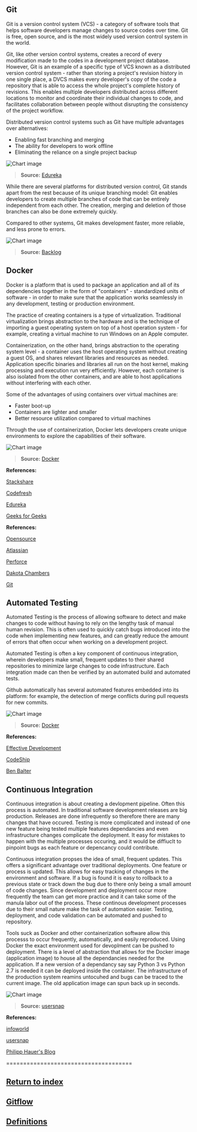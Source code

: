 ## Git

Git is a version control system (VCS) - a category of software tools that helps software developers manage changes to source codes over time. Git is free, open source, and is the most widely used version control system in the world.

Git, like other version control systems, creates a record of every modification made to the codes in a development project database. However, Git is an example of a specific type of VCS known as a distributed version control system - rather than storing a project's revision history in one single place, a DVCS makes every developer's copy of the code a repository that is able to access the whole project's complete history of revisions. This enables multiple developers distributed across different locations to monitor and coordinate their individual changes to code, and facilitates collaboration between people without disrupting the consistency of the project workflow.

Distributed version control systems such as Git have multiple advantages over alternatives:
- Enabling fast branching and merging
- The ability for developers to work offline
- Eliminating the reliance on a single project backup

![Chart image](/images/git_dvcs.png)
> **Source:** [Edureka](https://www.edureka.co/blog/what-is-git/)

While there are several platforms for distributed version control, Git stands apart from the rest because of its unique branching model: Git enables developers to create multiple branches of code that can be entirely independent from each other. The creation, merging and deletion of those branches can also be done extremely quickly.

Compared to other systems, Git makes development faster, more reliable, and less prone to errors.

![Chart image](/images/git_branching.png)
> **Source:** [Backlog](https://www.edureka.co/blog/what-is-git/)




## Docker

Docker is a platform that is used to package an application and all of its dependencies together in the form of "containers" - standardized units of software - in order to make sure that the application works seamlessly in any development, testing or production environment.

The practice of creating containers is a type of virtualization. Traditional virtualization brings abstraction to the hardware and is the technique of importing a guest operating system on top of a host operation system - for example, creating a virtual machine to run Windows on an Apple computer.

Containerization, on the other hand, brings abstraction to the operating system level - a container uses the host operating system without creating a guest OS, and shares relevant libraries and resources as needed. Application specific binaries and libraries all run on the host kernel, making processing and execution run very efficiently. However, each container is also isolated from the other containers, and are able to host applications without interfering with each other.

Some of the advantages of using containers over virtual machines are:
- Faster boot-up
- Containers are lighter and smaller
- Better resource utilization compared to virtual machines

Through the use of containerization, Docker lets developers create unique environments to explore the capabilities of their software.

![Chart image](/images/git_docker.png)
> **Source:** [Docker](https://www.docker.com/resources/what-container)






**References:**

[Stackshare](https://stackshare.io/stackups/docker-vs-github)

[Codefresh](https://codefresh.io/docker-tutorial/implementing-git-flow-with-dockers/)

[Edureka](https://www.edureka.co/blog/docker-tutorial)

[Geeks for Geeks](https://www.geeksforgeeks.org/containerization-using-docker/)


**References:**

[Opensource](https://opensource.com/resources/what-is-git)

[Atlassian](https://www.atlassian.com/git/tutorials/what-is-version-control)

[Perforce](https://www.perforce.com/blog/vcs/what-dvcs-anyway)

[Dakota Chambers](https://chambers.io/2018/04/17/git-vs-the-competition.html)

[Git](https://git-scm.com/about)

## Automated Testing

Automated Testing is the process of allowing software to detect and make changes to code without having to rely on the lengthy task of manual human revision. This is often used to quickly catch bugs introduced into the code when implementing new features, and can greatly reduce the amount of errors that often occur when working on a development project.

Automated Testing is often a key component of continuous integration, wherein developers make small, frequent updates to their shared repositories to minimize large changes to code infrastructure. Each integration made can then be verified by an automated build and automated tests.

Github automatically has several automated features embedded into its platform: for example, the detection of merge conflicts during pull requests for new commits.



![Chart image](/images/git_testing.png)
> **Source:** [Docker](http://www.effectivedevelopment.org/automation/testing.html)






**References:**

[Effective Development](http://www.effectivedevelopment.org/automation/testing.html)

[CodeShip](https://codeship.com/continuous-integration-essentials)

[Ben Balter](https://ben.balter.com/2015/09/10/blog-style-tests/)


## Continuous Integration

Continuous integration is about creating a devlopment pipeline. Often this process is automated. In traditional software development releases are big production. Releases are done infrequently so therefore there are many changes that have occured. 
Testing is more complicated and instead of one new feature being tested multiple features dependancies and even infrastructure changes complicate the deployment. It easy for mistakes to happen with the multiple processes occuring, and it would be diffiuclt to pinpoint bugs as each feature or depencancy could contribute. 

Continuous integration propses the idea of small, frequent updates. This offers a significant advantage over traditional deployments. One feature or process is updated. This allows for easy tracking of changes in the environment and software. If a bug is found it is easy to rollback to a previous state or track down the bug due to there only being a small amount of code changes. Since development and deployment occur more frequently the team can get more practice and it can take some of the manula labor out of the process. 
These continous development processes due to their small nature make the task of automation easier. Testing, deployment, and code validation can be automated and pushed to repository. 

Tools suck as Docker and other containerization software allow this processs to occur frequently, automatically, and easily reproduced. Using Docker the exact environment used for devoplment can be pushed to deployment. There is a level of abstraction that allows for the Docker image (application image) to house all the dependancies needed for the application. If a new version of a dependancy say say Python 3 vs Python 2.7 is needed it can be deployed inside the container. The infrastructure of the production system reamins untocuhed and bugs can be traced to the current image. The old application image can spun back up in seconds.   

![Chart image](/images/chart.png)
> **Source:** [usersnap](https://usersnap.com/blog/docker-for-web-developers)


  
  

**References:** 

[infoworld](https://www.infoworld.com/article/3130670/the-hidden-benefits-of-docker-for-qa.html)

[usersnap](https://usersnap.com/blog/docker-for-web-developers)

[Philipp Hauer's Blog ](https://phauer.com/2015/tutorial-continuous-delivery-with-docker-jenkins/)

=====================================
## [Return to index](/README.md)
## [Gitflow](/gitflow.md) 
## [Definitions](/definitions.md)
